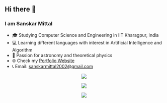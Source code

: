 ## Hi there 👋
### I am Sanskar Mittal
- :mortar_board: Studying Computer Science and Engineering in IIT Kharagpur, India
- :computer: Learning different languages with interest in Artificial Intelligence and Algorithm
- :telescope: Passion for astronomy and theoretical physics
- :globe_with_meridians: Check my [Portfolio Website](https://illumine69.github.io/Portfolio-Website/)
- :telephone_receiver: Email: sanskarmittal2002@gmail.com

<p align="center">
  <img align="center" src="https://github-readme-stats.vercel.app/api?username=illumine69&show_icons=true&theme=tokyonight" />
</p>
<p align="center">
  <img align="center" src="https://github-readme-stats.vercel.app/api/top-langs/?username=illumine69&layout=compact&theme=tokyonight" />
</p>

<p align="center">
  <img align="center" src="https://komarev.com/ghpvc/?username=illumine69&color=39BCAD" />
</p>

<!--
**Illumine69/Illumine69** is a ✨ _special_ ✨ repository because its `README.md` (this file) appears on your GitHub profile.

Here are some ideas to get you started:

- 🔭 I’m currently working on ...
- 🌱 I’m currently learning ...
- 👯 I’m looking to collaborate on ...
- 🤔 I’m looking for help with ...
- 💬 Ask me about ...
- 📫 How to reach me: ...
- 😄 Pronouns: ...
- ⚡ Fun fact: ...
-->
